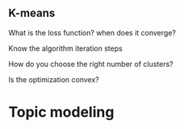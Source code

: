
## K-means

What is the loss function? when does it converge?



Know the algorithm iteration steps



How do you choose the right number of clusters?



Is the optimization convex?




# Topic modeling
